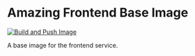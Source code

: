 # Amazing Frontend Base Image

[![Build and Push Image](https://github.com/MindGrapes-ai/amazing-frontend-base-image/actions/workflows/publish-image-to-ghcr.yml/badge.svg)](https://github.com/MindGrapes-ai/amazing-frontend-base-image/actions/workflows/publish-image-to-ghcr.yml)

A base image for the frontend service.
